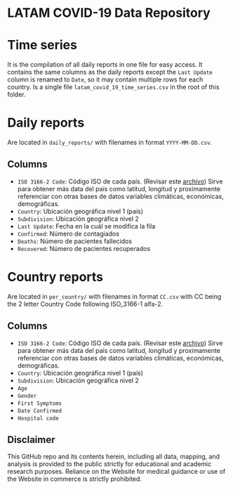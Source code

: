 # LATAM COVID-19 Data Repository

# Time series

It is the compilation of all daily reports in one file for easy access. 
It contains the same columns as the daily reports except the `Last Update` column is renamed to `Date`, so it may contain multiple rows for each country.
Is a single file `latam_covid_19_time_series.csv` in the root of this folder.


# Daily reports
Are located in `daily_reports/` with filenames in format `YYYY-MM-DD.csv`.

## Columns

-   `ISO 3166-2 Code`: Código ISO de cada país. (Revisar este [archivo](https://github.com/DataScienceResearchPeru/covid-19_latinoamerica/blob/master/utils/iso3312_latinamerica.csv)) Sirve para obtener más data del país como latitud, longitud y proximamente referenciar con otras bases de datos variables climáticas, económicas, demográficas.
-   `Country`: Ubicación geográfica nivel 1 (país)
-   `Subdivision`: Ubicación geográfica nivel 2
-   `Last Update`: Fecha en la cuál se modifica la fila
-   `Confirmed`: Número de contagiados
-   `Deaths`: Número de pacientes fallecidos
-   `Recovered`: Número de pacientes recuperados


# Country reports
Are located in `per_country/` with filenames in format `CC.csv` with CC being the 2 letter Country Code following ISO_3166-1 alfa-2.

## Columns

-   `ISO 3166-2 Code`: Código ISO de cada país. (Revisar este [archivo](https://github.com/DataScienceResearchPeru/covid-19_latinoamerica/blob/master/utils/iso3312_latinamerica.csv)) Sirve para obtener más data del país como latitud, longitud y proximamente referenciar con otras bases de datos variables climáticas, económicas, demográficas.
-   `Country`: Ubicación geográfica nivel 1 (país)
-   `Subdivision`: Ubicación geográfica nivel 2
-   `Age`
-   `Gender`
-   `First Symptoms`
-   `Date Confirmed`
-   `Hospital code`


## Disclaimer
This GitHub repo and its contents herein, including all data, mapping, and analysis is provided to the public strictly for educational and academic research purposes. Reliance on the Website for medical guidance or use of the Website in commerce is strictly prohibited.
